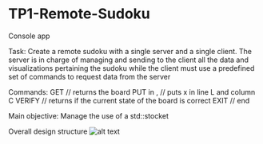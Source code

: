 # TP1-Remote-Sudoku
Console app

Task: 
Create a remote sudoku with a single server and a single client.
The server is in charge of managing and sending to the client all the data and visualizations pertaining the sudoku
while the client must use a predefined set of commands to request data from the server

Commands:
GET // returns the board
PUT <X> in <L>,<C> // puts x in line L and column C
VERIFY // returns if the current state of the board is correct
EXIT // end

Main objective:
Manage the use of a std::stocket

Overall design structure
![alt text](https://github.com/LeviMatias/TP1-Remote-Sudoku/blob/master/diagram.png)
